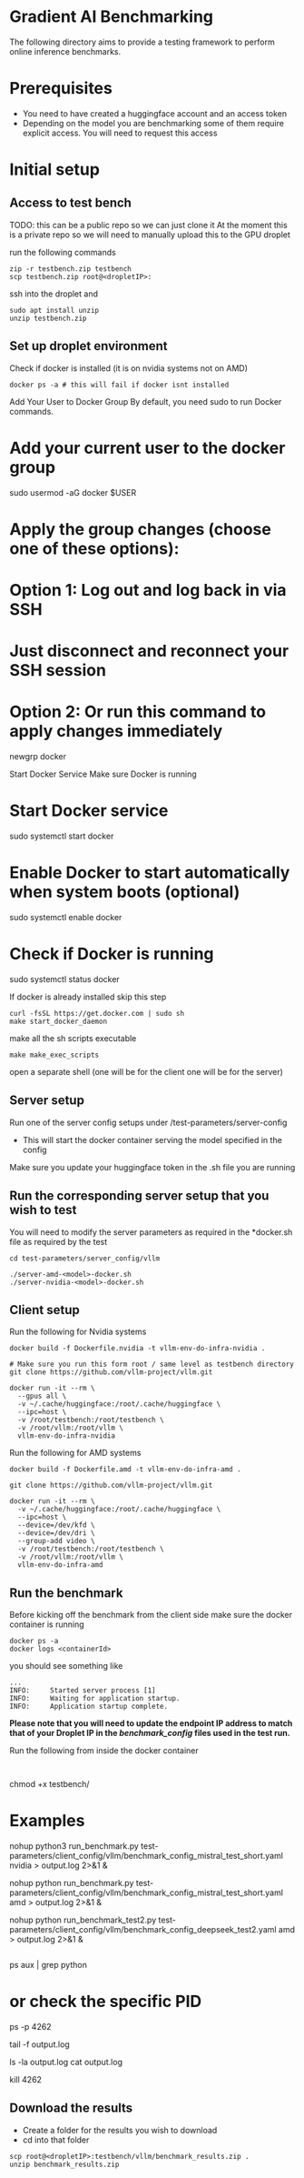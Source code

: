 # Gradient AI Benchmarking 

The following directory aims to provide a testing framework to perform online inference benchmarks. 


# Prerequisites
- You need to have created a huggingface account and an access token
- Depending on the model you are benchmarking some of them require explicit access. You will need to request this access


# Initial setup

## Access to test bench
TODO: this can be a public repo so we can just clone it
At the moment this is a private repo so we will need to manually upload this to the GPU droplet

run the following commands
```
zip -r testbench.zip testbench
scp testbench.zip root@<dropletIP>:
```

ssh into the droplet and 
```
sudo apt install unzip
unzip testbench.zip
```

## Set up droplet environment
Check if docker is installed (it is on nvidia systems not on AMD)

```
docker ps -a # this will fail if docker isnt installed
```

Add Your User to Docker Group
By default, you need sudo to run Docker commands.
# Add your current user to the docker group
sudo usermod -aG docker $USER

# Apply the group changes (choose one of these options):

# Option 1: Log out and log back in via SSH
# Just disconnect and reconnect your SSH session

# Option 2: Or run this command to apply changes immediately
newgrp docker

Start Docker Service
Make sure Docker is running
# Start Docker service
sudo systemctl start docker

# Enable Docker to start automatically when system boots (optional)
sudo systemctl enable docker

# Check if Docker is running
sudo systemctl status docker


If docker is already installed skip this step
```
curl -fsSL https://get.docker.com | sudo sh
make start_docker_daemon
```

make all the sh scripts executable
```
make make_exec_scripts
```

open a separate shell (one will be for the client one will be for the server)

## Server setup
Run one of the server config setups under /test-parameters/server-config
- This will start the docker container serving the model specified in the config

Make sure you update your huggingface token in the .sh file you are running 

## Run the corresponding server setup that you wish to test

You will need to modify the server parameters as required in the *docker.sh file as required by the test
```
cd test-parameters/server_config/vllm

./server-amd-<model>-docker.sh
./server-nvidia-<model>-docker.sh
```

## Client setup

Run the following for Nvidia systems
```
docker build -f Dockerfile.nvidia -t vllm-env-do-infra-nvidia .

# Make sure you run this form root / same level as testbench directory
git clone https://github.com/vllm-project/vllm.git

docker run -it --rm \
  --gpus all \
  -v ~/.cache/huggingface:/root/.cache/huggingface \
  --ipc=host \
  -v /root/testbench:/root/testbench \
  -v /root/vllm:/root/vllm \
  vllm-env-do-infra-nvidia
```

Run the following for AMD systems
```
docker build -f Dockerfile.amd -t vllm-env-do-infra-amd .

git clone https://github.com/vllm-project/vllm.git

docker run -it --rm \
  -v ~/.cache/huggingface:/root/.cache/huggingface \
  --ipc=host \
  --device=/dev/kfd \
  --device=/dev/dri \
  --group-add video \
  -v /root/testbench:/root/testbench \
  -v /root/vllm:/root/vllm \
  vllm-env-do-infra-amd

```


## Run the benchmark
Before kicking off the benchmark from the client side make sure the docker container is running

```
docker ps -a
docker logs <containerId>
```

you should see something like

```
...
INFO:     Started server process [1]
INFO:     Waiting for application startup.
INFO:     Application startup complete.

```

**Please note that you will need to update the endpoint IP address to match that of your Droplet IP in the *benchmark_config* files used in the test run.**

Run the following from inside the docker container
```


```
chmod +x testbench/

# Examples
nohup python3 run_benchmark.py test-parameters/client_config/vllm/benchmark_config_mistral_test_short.yaml nvidia > output.log 2>&1 &

nohup python run_benchmark.py test-parameters/client_config/vllm/benchmark_config_mistral_test_short.yaml amd > output.log 2>&1 &

nohup python run_benchmark_test2.py test-parameters/client_config/vllm/benchmark_config_deepseek_test2.yaml amd > output.log 2>&1 &
```

```
ps aux | grep python
# or check the specific PID
ps -p 4262

tail -f output.log

ls -la output.log
cat output.log

kill 4262

## Download the results
- Create a folder for the results you wish to download
- cd into that folder


```
scp root@<dropletIP>:testbench/vllm/benchmark_results.zip .
unzip benchmark_results.zip